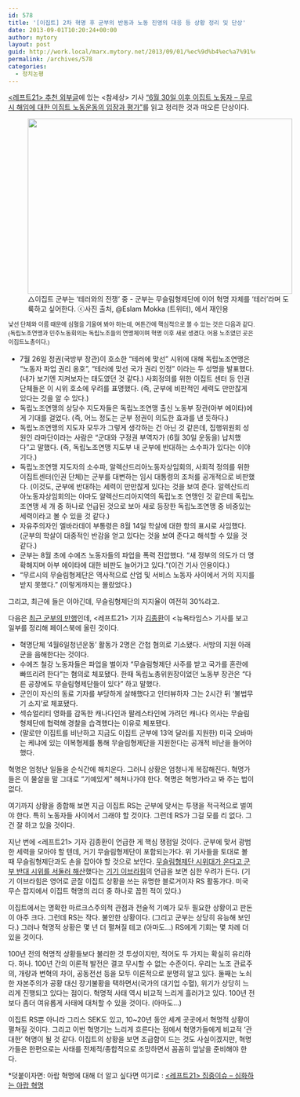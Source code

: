 ```yaml
---
id: 578
title: '[이집트] 2차 혁명 후 군부의 반동과 노동 진영의 대응 등 상황 정리 및 단상'
date: 2013-09-01T10:20:24+00:00
author: mytory
layout: post
guid: http://work.local/marx.mytory.net/2013/09/01/%ec%9d%b4%ec%a7%91%ed%8a%b8-2%ec%b0%a8-%ed%98%81%eb%aa%85-%ed%9b%84-%ea%b5%b0%eb%b6%80%ec%9d%98-%eb%b0%98%eb%8f%99%ea%b3%bc-%eb%85%b8%eb%8f%99-%ec%a7%84%ec%98%81%ec%9d%98-%eb%8c%80%ec%9d%91-%eb%93%b1/
permalink: /archives/578
categories:
  - 정치논평
---
```

<a href="http://left21.com/F_recommend-external.php" target="_blank" class="tx-link">&lt;레프트21&gt;</a><a href="http://left21.com/F_recommend-external.php" target="_blank" class="tx-link">&nbsp;추천 외부글</a>에 있는 &lt;참세상&gt; 기사 <a href="http://www.newscham.net/news/view.php?board=news&nid=71323" target="_blank" class="tx-link">&#8220;6월 30일 이후 이집트 노동자 &#8211; 무르시 해임에 대한 이집트 노동운동의 입장과 평가&#8221;</a>를 읽고 정리한 것과 떠오른 단상이다.

<p style="text-align: center; clear: none; float: none;">
  <figure style="width: 540px" class="wp-caption aligncenter"><img src="http://work.local/marx.mytory.net/wp-content/uploads/1/cfile30.uf.2313AB345223147A0FE706.jpg" width="540" height="357" filename="left21_0110_19.jpg" filemime="image/jpeg" /><figcaption class="wp-caption-text">△이집트 군부는 ‘테러와의 전쟁’ 중 - 군부는 무슬림형제단에 이어 혁명 자체를 ‘테러’라며 도륙하고 싶어한다. ⓒ사진 출처, @Eslam Mokka (트위터), 에서 재인용</figcaption></figure>
</p>

<span style="font-family: 돋움; font-size: 9pt; line-height: 1.5;">낯선 단체와 이름 때문에 심혈을 기울여 봐야 하는데, 여튼간에 핵심적으로 볼 수 있는 것은 다음과 같다. (독립노조연맹과 민주노동회의는 독립노조들의 연맹체이며 혁명 이후 새로 생겼다. 어용 노조였던 곳은 이집트노총이다.)</span>

<ul style="list-style-type: disc;">
  <li>
    7월 26일 정권(국방부 장관)이 호소한 &#8220;테러에 맞선&#8221; 시위에 대해 독립노조연맹은 &#8220;노동자 파업 권리 옹호&#8221;, &#8220;테러에 맞선 국가 권리 인정&#8221; 이라는 두 성명을 발표했다. (내가 보기엔 지켜보자는 태도였던 것 같다.) 사회정의를 위한 이집트 센터 등 인권 단체들은 이 시위 호소에 우려를 표명했다. (즉, 군부에 비판적인 세력도 만만찮게 있다는 것을 알 수 있다.)
  </li>
  <li>
    독립노조연맹의 상당수 지도자들은 독립노조연맹 출신 노동부 장관(아부 에이타)에게 기대를 걸었다. (즉, 어느 정도는 군부 정권이 의도한 효과를 낸 듯하다.)
  </li>
  <li>
    독립노조연맹의 지도자 모두가 그렇게 생각하는&nbsp;건 아닌 것 같은데, 집행위원회 성원인 라마단이라는 사람은 “군대와 구정권 부역자가 (6월 30일 운동을) 납치했다”고 말했다. (즉, 독립노조연맹 지도부 내 군부에 반대하는 소수파가 있다는 이야기다.)
  </li>
  <li>
    독립노조연맹 지도자의 소수파, 알렉산드리아노동자상임회의, 사회적 정의를 위한 이집트센터(인권 단체)는 군부를 대변하는 임시 대통령의 조처를 공개적으로 비판했다. (이것도, 군부에 반대하는 세력이 만만찮게 있다는 것을 보여 준다. 알렉산드리아노동자상임회의는 아마도 알렉산드리아지역의 독립노조 연맹인 것 같은데 독립노조연맹 세 개 중 하나로 언급된 것으로 보아 새로 등장한 독립노조연맹 중 비중있는 세력이라고 볼 수 있을 것 같다.)
  </li>
  <li>
    자유주의자인 엘바라데이 부통령은 8월 14일 학살에 대한 항의 표시로 사임했다. (군부의 학살이 대중적인 반감을 얻고 있다는 것을 보여 준다고 해석할 수 있을 것 같다.)
  </li>
  <li>
    군부는 8월 초에 수에즈 노동자들의 파업을 폭력 진압했다. &#8220;새 정부의 의도가 더 명확해지며 아부 에이타에 대한 비판도 늘어가고 있다.&#8221;(이건 기사 인용이다.)
  </li>
  <li>
    &#8220;무르시의 무슬림형제단은 역사적으로 산업 및 서비스 노동자 사이에서 거의 지지를 받지 못했다.&#8221; (이렇게까지는 몰랐었다.)
  </li>
</ul>

그리고, 최근에 들은 이야긴데, 무슬림형제단의 지지율이 여전히 30%라고.&nbsp;

다음은 <a href="https://www.facebook.com/permalink.php?story_fbid=464892113618354&id=100002927080179" target="_blank" class="tx-link">최근 군부의 만행</a>인데,&nbsp;&lt;레프트21&gt; 기자 <a href="http://left21.com/cse.php?keyword=%EA%B9%80%EC%A2%85%ED%99%98" target="_blank" class="tx-link">김종환</a>이 &lt;뉴욕타임스&gt; 기사를 보고 일부를 정리해 페이스북에 올린 것이다.

<ul style="list-style-type: disc;">
  <li>
    혁명단체 &#8216;4월6일청년운동&#8217; 활동가 2명은 간첩 혐의로 기소됐다. 서방의 지원 아래 군을 음해한다는 것이다.
  </li>
  <li>
    수에즈 철강 노동자들은 파업을 벌이자 &#8220;무슬림형제단 사주를 받고 국가를 혼란에 빠뜨리려 한다&#8221;는 혐의로 체포됐다. 한때 독립노총위원장이었던 노동부 장관은 &#8220;다른 공장에도 무슬림형제단들이 있다&#8221; 하고 말했다.
  </li>
  <li>
    군인이 자신의 동료 기자를 부당하게 살해했다고 인터뷰하자 그는 2시간 뒤 &#8216;불법무기 소지&#8217;로 체포됐다.
  </li>
  <li>
    섹슈얼리티 영화를 감독한 캐나다인과 팔레스타인에 가려던 캐나다 의사는 무슬림형제단에 협력해 경찰을 습격했다는 이유로 체포됐다.&nbsp;
  </li>
  <li>
    (말로만 이집트를 비난하고 지금도 이집트 군부에 13억 달러를 지원한) 미국 오바마는 케냐에 있는 이복형제를 통해 무슬림형제단을 지원한다는 공개적 비난을 들어야 했다.
  </li>
</ul>

혁명은 엄청난 일들을 순식간에 해치운다. 그러니 상황은 엄청나게 복잡해진다. 혁명가들은 이 물살을 말 그대로 &#8220;기예있게&#8221; 헤쳐나가야 한다. 혁명은 혁명가라고 봐 주는 법이 없다.

여기까지 상황을 종합해 보면 지금 이집트 RS는 군부에 맞서는 투쟁을 적극적으로 벌여야 한다. 특히 노동자들 사이에서 그래야 할 것이다. 그런데 RS가 그걸 모를 리 없다. 그건 잘 하고 있을 것이다.

지난 번에 &lt;레프트21&gt; 기자 김종환이 언급한 게 핵심 쟁점일 것이다. 군부에 맞서 광범한 세력을 모아야 할 텐데, 거기 무슬림형제단이 포함되는가다. 위 기사들을 토대로 볼 때 무슬림형제단과도 손을 잡아야 할 것으로 보인다. <a href="https://www.facebook.com/permalink.php?story_fbid=463500860424146&id=100002927080179" target="_blank" class="tx-link">무슬림형제단 시위대가 온다고 군부 반대 시위를 서둘러 해산</a>했다는 <a href="http://en.wikipedia.org/wiki/Gihan_Ibrahim" target="_blank" class="tx-link">기기 이브라힘</a>의 언급을 보면 심한 우려가 든다. (기기 이브라힘은 영어로 곧잘 이집트 상황을 쓰는 유명한 블로거이자 RS 활동가다. 미국 무슨 잡지에서 이집트 혁명의 리더 중 하나로 꼽힌 적이 있다.)

이집트에서는 명확한 마르크스주의적 관점과 전술적 기예가 모두 필요한 상황이고 판돈이 아주 크다. 그런데 RS는 작다. 불안한 상황이다. (그리고 군부는 상당히 유능해 보인다.) 그러나 혁명적 상황은 몇 년 더 펼쳐질 테고 (아마도&#8230;) RS에게 기회는 몇 차례 더 있을 것이다.

100년 전의 혁명적 상황들보다 불리한 것 투성이지만, 적어도 두 가지는 확실히 유리하다. 하나. 100년 간의 이론적 발전은 결코 무시할 수 없는 수준이다. 우리는 노조 관료주의, 개량과 변혁의 차이, 공동전선 등을 모두 이론적으로 분명히 알고 있다. 둘째는 노쇠한 자본주의가 공황 대신 장기불황을 택하면서(국가의 대기업 수혈), 위기가 상당히 느리게 진행되고 있다는 점이다. 혁명적 사태 역시 비교적 느리게 흘러가고 있다. 100년 전보다 좀더 여유롭게 사태에 대처할 수 있을 것이다. (아마도&#8230;)

이집트 RS뿐 아니라 그리스 SEK도 있고, 10~20년 동안 세계 곳곳에서 혁명적 상황이 펼쳐질 것이다. 그리고 이번 혁명기는 느리게 흐른다는 점에서 혁명가들에게 비교적 &#8216;관대한&#8217; 혁명이 될 것 같다. 이집트의 상황을 보면 조급함이 드는 것도 사실이겠지만, 혁명가들은 한편으로는 사태를 전체적/종합적으로 조망하면서 꼼꼼히 앞날을 준비해야 한다.

*덧붙이자면: 아랍 혁명에 대해 더 알고 싶다면&nbsp;여기로 : <a href="http://left21.com/6_issue.php?issue_no=87" target="_blank" class="tx-link">&lt;레프트21&gt; 집중이슈 &#8211; 심화하는 아랍 혁명</a>